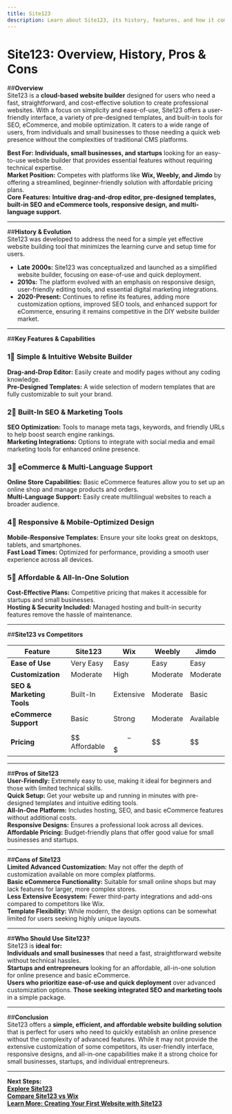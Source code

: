 ```yaml
---
title: Site123
description: Learn about Site123, its history, features, and how it compares to other website builders.
---
```


# **Site123: Overview, History, Pros & Cons**

##**Overview**  
Site123 is a **cloud-based website builder** designed for users who need a fast, straightforward, and cost-effective solution to create professional websites. With a focus on simplicity and ease-of-use, Site123 offers a user-friendly interface, a variety of pre-designed templates, and built-in tools for SEO, eCommerce, and mobile optimization. It caters to a wide range of users, from individuals and small businesses to those needing a quick web presence without the complexities of traditional CMS platforms.

 **Best For:** **Individuals, small businesses, and startups** looking for an easy-to-use website builder that provides essential features without requiring technical expertise.  
 **Market Position:** Competes with platforms like **Wix, Weebly, and Jimdo** by offering a streamlined, beginner-friendly solution with affordable pricing plans.  
 **Core Features:** **Intuitive drag-and-drop editor, pre-designed templates, built-in SEO and eCommerce tools, responsive design, and multi-language support.**

---

##**History & Evolution**  
Site123 was developed to address the need for a simple yet effective website building tool that minimizes the learning curve and setup time for users.

- **Late 2000s:** Site123 was conceptualized and launched as a simplified website builder, focusing on ease-of-use and quick deployment.
- **2010s:** The platform evolved with an emphasis on responsive design, user-friendly editing tools, and essential digital marketing integrations.
- **2020-Present:** Continues to refine its features, adding more customization options, improved SEO tools, and enhanced support for eCommerce, ensuring it remains competitive in the DIY website builder market.

---

##**Key Features & Capabilities**

### **1⃣ Simple & Intuitive Website Builder**
 **Drag-and-Drop Editor:** Easily create and modify pages without any coding knowledge.  
 **Pre-Designed Templates:** A wide selection of modern templates that are fully customizable to suit your brand.

### **2⃣ Built-In SEO & Marketing Tools**
 **SEO Optimization:** Tools to manage meta tags, keywords, and friendly URLs to help boost search engine rankings.  
 **Marketing Integrations:** Options to integrate with social media and email marketing tools for enhanced online presence.

### **3⃣ eCommerce & Multi-Language Support**
 **Online Store Capabilities:** Basic eCommerce features allow you to set up an online shop and manage products and orders.  
 **Multi-Language Support:** Easily create multilingual websites to reach a broader audience.

### **4⃣ Responsive & Mobile-Optimized Design**
 **Mobile-Responsive Templates:** Ensure your site looks great on desktops, tablets, and smartphones.  
 **Fast Load Times:** Optimized for performance, providing a smooth user experience across all devices.

### **5⃣ Affordable & All-In-One Solution**
 **Cost-Effective Plans:** Competitive pricing that makes it accessible for startups and small businesses.  
 **Hosting & Security Included:** Managed hosting and built-in security features remove the hassle of maintenance.

---

##**Site123 vs Competitors**

| Feature                   | Site123         | Wix             | Weebly           | Jimdo            |
|---------------------------|-----------------|-----------------|------------------|------------------|
| **Ease of Use**           |  Very Easy    |  Easy         |  Easy          |  Easy          |
| **Customization**         |  Moderate     |  High         |  Moderate      |  Moderate      |
| **SEO & Marketing Tools** |  Built-In     |  Extensive    |  Moderate      |  Basic         |
| **eCommerce Support**     |  Basic        |  Strong       |  Moderate      |  Available     |
| **Pricing**               | $$ Affordable   | $$-$$$         | $$               | $$               |

---

##**Pros of Site123**  
 **User-Friendly:** Extremely easy to use, making it ideal for beginners and those with limited technical skills.  
 **Quick Setup:** Get your website up and running in minutes with pre-designed templates and intuitive editing tools.  
 **All-In-One Platform:** Includes hosting, SEO, and basic eCommerce features without additional costs.  
 **Responsive Designs:** Ensures a professional look across all devices.  
 **Affordable Pricing:** Budget-friendly plans that offer good value for small businesses and startups.

---

##**Cons of Site123**  
 **Limited Advanced Customization:** May not offer the depth of customization available on more complex platforms.  
 **Basic eCommerce Functionality:** Suitable for small online shops but may lack features for larger, more complex stores.  
 **Less Extensive Ecosystem:** Fewer third-party integrations and add-ons compared to competitors like Wix.  
 **Template Flexibility:** While modern, the design options can be somewhat limited for users seeking highly unique layouts.

---

##**Who Should Use Site123?**  
Site123 is **ideal for:**  
 **Individuals and small businesses** that need a fast, straightforward website without technical hassles.  
 **Startups and entrepreneurs** looking for an affordable, all-in-one solution for online presence and basic eCommerce.  
 **Users who prioritize ease-of-use and quick deployment** over advanced customization options.
 **Those seeking integrated SEO and marketing tools** in a simple package.

---

##**Conclusion**  
Site123 offers a **simple, efficient, and affordable website building solution** that is perfect for users who need to quickly establish an online presence without the complexity of advanced features. While it may not provide the extensive customization of some competitors, its user-friendly interface, responsive designs, and all-in-one capabilities make it a strong choice for small businesses, startups, and individual entrepreneurs.

---

 **Next Steps:**  
 **[Explore Site123](https://www.site123.com/)**  
 **[Compare Site123 vs Wix](#)**  
 **[Learn More: Creating Your First Website with Site123](#)**
